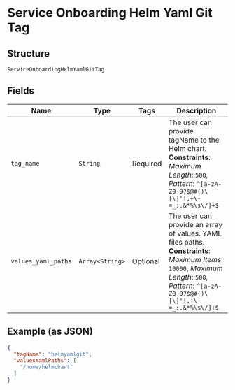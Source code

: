 
# Service Onboarding Helm Yaml Git Tag

## Structure

`ServiceOnboardingHelmYamlGitTag`

## Fields

| Name | Type | Tags | Description |
|  --- | --- | --- | --- |
| `tag_name` | `String` | Required | The user can provide tagName to the Helm chart.<br>**Constraints**: *Maximum Length*: `500`, *Pattern*: `^[a-zA-Z0-9?$@#()\[\]'!,+\-=_:.&*%\s\/]+$` |
| `values_yaml_paths` | `Array<String>` | Optional | The user can provide an array of values. YAML files paths.<br>**Constraints**: *Maximum Items*: `10000`, *Maximum Length*: `500`, *Pattern*: `^[a-zA-Z0-9?$@#()\[\]'!,+\-=_:.&*%\s\/]+$` |

## Example (as JSON)

```json
{
  "tagName": "helmyamlgit",
  "valuesYamlPaths": [
    "/home/helmchart"
  ]
}
```

